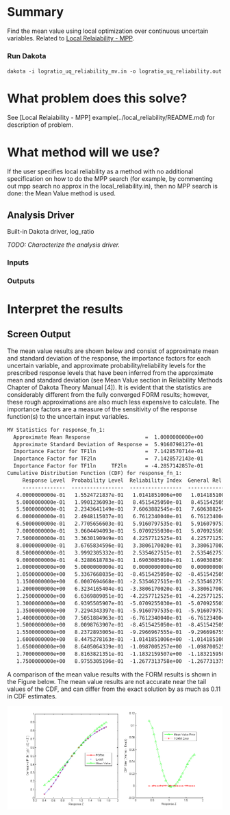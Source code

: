 # Summary

Find the mean value using local optimization over continuous uncertain variables. Related to [Local Relaiability - MPP](../local_reliability/README.md).


### Run Dakota

   `dakota -i logratio_uq_reliability_mv.in -o logratio_uq_reliability.out`
 

# What problem does this solve?

See [Local Relaiability - MPP] example(../local_reliability/README.md) for description of problem.

# What method will we use?

If the user specifies local reliability as a method with no additional
specification on how to do the MPP search (for example, by commenting
out mpp search no approx in the local_reliability.in), then no MPP
search is done: the Mean Value method is used.

## Analysis Driver

Built-in Dakota driver, log_ratio 

_TODO: Characterize the analysis driver._

### Inputs

### Outputs
 

# Interpret the results
 
## Screen Output

The mean value results are shown below and consist of approximate mean
and standard deviation of the response, the importance factors for
each uncertain variable, and approximate probability/reliability
levels for the prescribed response levels that have been inferred from
the approximate mean and standard deviation (see Mean Value section in
Reliability Methods Chapter of Dakota Theory Manual [4]).  It is
evident that the statistics are considerably different from the fully
converged FORM results; however, these rough approximations are also
much less expensive to calculate. The importance factors are a measure
of the sensitivity of the response function(s) to the uncertain input
variables.

```txt
MV Statistics for response_fn_1:
  Approximate Mean Response                  =  1.0000000000e+00
  Approximate Standard Deviation of Response =  5.9160798127e-01
  Importance Factor for TF1ln                =  7.1428570714e-01
  Importance Factor for TF2ln                =  7.1428572143e-01
  Importance Factor for TF1ln     TF2ln      = -4.2857142857e-01
Cumulative Distribution Function (CDF) for response_fn_1:
     Response Level  Probability Level  Reliability Index  General Rel Index
     --------------  -----------------  -----------------  -----------------
   4.0000000000e-01   1.5524721837e-01   1.0141851006e+00   1.0141851006e+00
   5.0000000000e-01   1.9901236093e-01   8.4515425050e-01   8.4515425050e-01
   5.5000000000e-01   2.2343641149e-01   7.6063882545e-01   7.6063882545e-01
   6.0000000000e-01   2.4948115037e-01   6.7612340040e-01   6.7612340040e-01
   6.5000000000e-01   2.7705656603e-01   5.9160797535e-01   5.9160797535e-01
   7.0000000000e-01   3.0604494093e-01   5.0709255030e-01   5.0709255030e-01
   7.5000000000e-01   3.3630190949e-01   4.2257712525e-01   4.2257712525e-01
   8.0000000000e-01   3.6765834596e-01   3.3806170020e-01   3.3806170020e-01
   8.5000000000e-01   3.9992305332e-01   2.5354627515e-01   2.5354627515e-01
   9.0000000000e-01   4.3288618783e-01   1.6903085010e-01   1.6903085010e-01
   1.0000000000e+00   5.0000000000e-01   0.0000000000e+00   0.0000000000e+00
   1.0500000000e+00   5.3367668035e-01  -8.4515425050e-02  -8.4515425050e-02
   1.1500000000e+00   6.0007694668e-01  -2.5354627515e-01  -2.5354627515e-01
   1.2000000000e+00   6.3234165404e-01  -3.3806170020e-01  -3.3806170020e-01
   1.2500000000e+00   6.6369809051e-01  -4.2257712525e-01  -4.2257712525e-01
   1.3000000000e+00   6.9395505907e-01  -5.0709255030e-01  -5.0709255030e-01
   1.3500000000e+00   7.2294343397e-01  -5.9160797535e-01  -5.9160797535e-01
   1.4000000000e+00   7.5051884963e-01  -6.7612340040e-01  -6.7612340040e-01
   1.5000000000e+00   8.0098763907e-01  -8.4515425050e-01  -8.4515425050e-01
   1.5500000000e+00   8.2372893005e-01  -9.2966967555e-01  -9.2966967555e-01
   1.6000000000e+00   8.4475278163e-01  -1.0141851006e+00  -1.0141851006e+00
   1.6500000000e+00   8.6405064339e-01  -1.0987005257e+00  -1.0987005257e+00
   1.7000000000e+00   8.8163821351e-01  -1.1832159507e+00  -1.1832159507e+00
   1.7500000000e+00   8.9755305196e-01  -1.2677313758e+00  -1.2677313758e+00
```

A comparison of the mean value results with the FORM
results is shown in the Figure below. The mean value results are not
accurate near the tail values of the CDF, and can differ from the
exact solution by as much as 0.11 in CDF estimates. 

![Screen Output](cdf_form.png)

